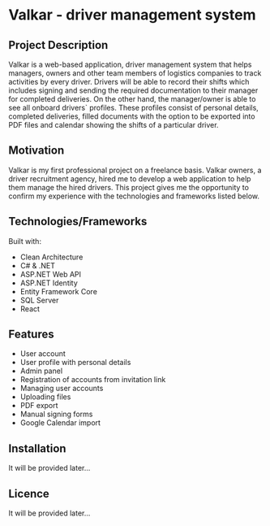 # Valkar - driver management system

## Project Description
Valkar is a web-based application, driver management system that helps managers, owners and other team members of logistics companies to track activities by every driver. Drivers will be able to record their shifts which includes signing and sending the required documentation to their manager for completed deliveries. On the other hand, the manager/owner is able to see all onboard drivers\` profiles. These profiles consist of personal details, completed deliveries, filled documents with the option to be exported into PDF files and calendar showing the shifts of a particular driver.

## Motivation
Valkar is my first professional project on a freelance basis. Valkar owners, a driver recruitment agency, hired me to develop a web application to help them manage the hired drivers. This project gives me the opportunity to confirm my experience with the technologies and frameworks listed below.

## Technologies/Frameworks
Built with:
* Clean Architecture 
* C# & .NET
* ASP.NET Web API
* ASP.NET Identity
* Entity Framework Core
* SQL Server
* React

## Features
* User account
* User profile with personal details
* Admin panel
* Registration of accounts from invitation link
* Managing user accounts
* Uploading files
* PDF export
* Manual signing forms
* Google Calendar import

## Installation
It will be provided later...

## Licence
It will be provided later...
